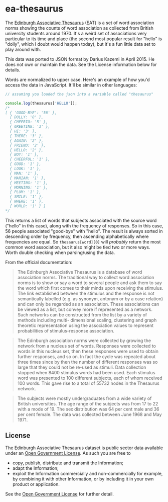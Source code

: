 # ea-thesaurus

The [Edinburgh Associative Thesaurus](http://www.eat.rl.ac.uk/) (EAT) is a set of word association norms showing the counts of word association as collected from British university students around 1970. It's a weird set of associations very particular to its time and place (the second most popular result for "hello" is "dolly", which I doubt would happen today), but it's a fun little data set to play around with.

This data was ported to JSON format by Darius Kazemi in April 2015. He does not own or maintain the data. See the License information below for details.

Words are normalized to upper case. Here's an example of how you'd access the data in JavaScript. It'll be similar in other languages:

```javascript
// assuming you loaded the json into a variable called "thesaurus"

console.log(thesaurus['HELLO']);
/*
[ { 'GOOD-BYE': '56' },
  { DOLLY: '8' },
  { CHEERIO: '5' },
  { GREETING: '3' },
  { HI: '3' },
  { THERE: '3' },
  { AGAIN: '2' },
  { FRIEND: '2' },
  { HELLO: '2' },
  { BOY: '1' },
  { CHEERFUL: '1' },
  { GOOD: '1' },
  { LOOK: '1' },
  { MAN: '1' },
  { MARIAN: '1' },
  { MEETING: '1' },
  { MORNING: '1' },
  { PLUM: '1' },
  { SMILE: '1' },
  { WHERE: '1' },
  { WORLD: '1' } ]
*/
```

This returns a list of words that subjects associated with the source word ("hello" in this case), along with the frequency of responses. So in this case, 56 people associated "good-bye" with "hello". The result is always sorted in descending order by frequency, then ascending alphabetically where frequencies are equal. So `thesaurus[word][0]` will *probably* return the most common word association, but it also might be tied two or more ways. Worth double checking when parsing/using the data.

From the official documentation:

>The Edinburgh Associative Thesaurus is a database of word association norms. The traditional way to collect word association norms is to show or say a word to several people and ask them to say the word which first comes to their minds upon receiving the stimulus. The link established between the stimulus and the response is not semantically labelled (e.g. as synonym, antonym or by a case relation) and can only be regarded as an association. These associations can be viewed as a list, but convey more if represented as a network. Such networks can be constructed from the list by a variety of methods including multi- dimensional scaling, clustering and graph theoretic representation using the association values to represent probabilities of stimulus-response association.

>The Edinburgh association norms were collected by growing the network from a nucleus set of words. Responses were collected to words in this nucleus set, then these responses were used to obtain further responses, and so on. In fact the cycle was repeated about three times since by then the number of different responses was so large that they could not be re-used as stimuli. Data collection stopped when 8400 stimulus words had been used. Each stimulus word was presented to 100 different subjects, each of whom received 100 words. This gave rise to a total of 55732 nodes in the Thesaurus network.

>The subjects were mostly undergraduates from a wide variety of British universities. The age range of the subjects was from 17 to 22 with a mode of 19. The sex distribution was 64 per cent male and 36 per cent female. The data was collected between June 1968 and May 1971.

## License
The Edinburgh Associative Thesaurus dataset is public sector data available under an [Open Government License](http://www.nationalarchives.gov.uk/doc/open-government-licence/version/3/). As such you are free to

* copy, publish, distribute and transmit the Information;
* adapt the Information;
* exploit the Information commercially and non-commercially for example, by combining it with other Information, or by including it in your own product or application.

See the [Open Government License](http://www.nationalarchives.gov.uk/doc/open-government-licence/version/3/) for further detail.
